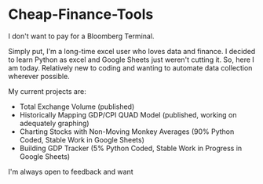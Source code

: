 # Cheap-Finance-Tools
I don't want to pay for a Bloomberg Terminal.

Simply put, I'm a long-time excel user who loves data and finance. 
I decided to learn Python as excel and Google Sheets just weren't cutting it.
So, here I am today. Relatively new to coding and wanting to automate data collection wherever possible.

My current projects are:
  - Total Exchange Volume (published)
  - Historically Mapping GDP/CPI QUAD Model (published, working on adequately graphing)
  - Charting Stocks with Non-Moving Monkey Averages (90% Python Coded, Stable Work in Google Sheets)
  - Building GDP Tracker (5% Python Coded, Stable Work in Progress in Google Sheets)

I'm always open to feedback and want 

